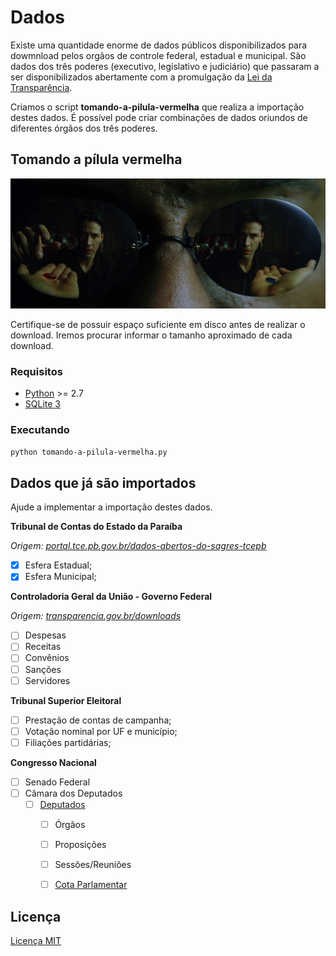 # Dados

Existe uma quantidade enorme de dados públicos disponibilizados para dowmnload
pelos orgãos de controle federal, estadual e municipal. São dados dos três
poderes (executivo, legislativo e judiciário) que passaram a ser
disponibilizados abertamente com a promulgação da
[Lei da Transparência][lei-131/2009].

Criamos o script **tomando-a-pilula-vermelha** que realiza a importação destes
dados. É possível pode criar combinações de dados oriundos de diferentes órgãos
dos três poderes.


## Tomando a pílula vermelha

![](docs/images/matriz-pill.jpg)

Certifique-se de possuir espaço suficiente em disco antes de realizar o
download. Iremos procurar informar o tamanho aproximado de cada download.

### Requisitos

  * [Python][python] >= 2.7
  * [SQLite 3][sqllite]


### Executando

```bash
python tomando-a-pilula-vermelha.py
```

## Dados que já são importados

Ajude a implementar a importação destes dados.

**Tribunal de Contas do Estado da Paraíba**

*Origem: [portal.tce.pb.gov.br/dados-abertos-do-sagres-tcepb][sagres-tcepb]*

  * [x] Esfera Estadual;
  * [x] Esfera Municipal;

**Controladoria Geral da União - Governo Federal**

*Origem: [transparencia.gov.br/downloads][transparencia]*

  * [ ] Despesas
  * [ ] Receitas
  * [ ] Convênios
  * [ ] Sanções
  * [ ] Servidores

**Tribunal Superior Eleitoral**

  * [ ] Prestação de contas de campanha;
  * [ ] Votação nominal por UF e município;
  * [ ] Filiações partidárias;

**Congresso Nacional**
  * [ ] Senado Federal
  * [ ] Câmara dos Deputados
    * [ ] [Deputados][deputados-ws]
      * [ ] Órgãos
      * [ ] Proposições
      * [ ] Sessões/Reuniões
      * [ ] [Cota Parlamentar][cota-parlamentar]


## Licença

[Licença MIT](LICENSE)


[lei-131/2009]: http://www.planalto.gov.br/ccivil_03/leis/lcp/lcp131.htm
[python]: https://www.python.org
[sqllite]: https://www.sqlite.org
[sagres-tcepb]: http://portal.tce.pb.gov.br/dados-abertos-do-sagres-tcepb
[transparencia]: http://transparencia.gov.br/downloads
[deputados-ws]: http://www2.camara.leg.br/transparencia/dados-abertos/dados-abertos-legislativo/webservices/deputados
[cota-parlamentar]: http://www2.camara.leg.br/transparencia/cota-para-exercicio-da-atividade-parlamentar/dados-abertos-cota-parlamentar
